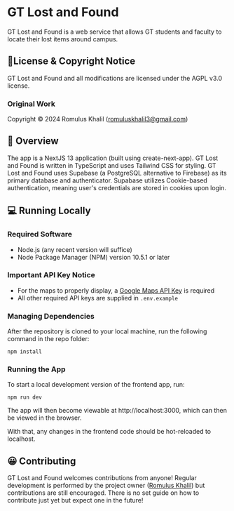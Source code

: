 # GT Lost and Found

GT Lost and Found is a web service that allows GT students and faculty to locate their lost items around campus.

## 📃License & Copyright Notice

GT Lost and Found and all modifications are licensed under the AGPL v3.0 license.

### Original Work

Copyright © 2024 Romulus Khalil (romuluskhalil3@gmail.com)

## 🚀 Overview

The app is a NextJS 13 application (built using create-next-app). GT Lost and Found is written in TypeScript and uses Tailwind CSS for styling. GT Lost and Found uses Supabase (a PostgreSQL alternative to Firebase) as its primary database and authenticator. Supabase utilizes Cookie-based authentication, meaning user's credentials are stored in cookies upon login.

## 💻 Running Locally

### Required Software
- Node.js (any recent version will suffice)
- Node Package Manager (NPM) version 10.5.1 or later

### Important API Key Notice
- For the maps to properly display, a [Google Maps API Key](https://developers.google.com/maps/documentation/embed/get-api-key) is required
- All other required API keys are supplied in `.env.example`

### Managing Dependencies
After the repository is cloned to your local machine, run the following command in the repo folder:
```
npm install
```

### Running the App
To start a local development version of the frontend app, run:
```
npm run dev
```
The app will then become viewable at http://localhost:3000, which can then be viewed in the browser.

With that, any changes in the frontend code should be hot-reloaded to localhost.

## 😀 Contributing

GT Lost and Found welcomes contributions from anyone! Regular development is performed by the project owner ([Romulus Khalil](https://www.linkedin.com/in/romulus-khalil/)) but contributions are still encouraged. There is no set guide on how to contribute just yet but expect one in the future!


